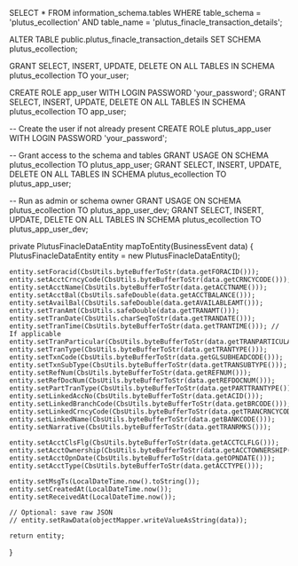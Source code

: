 SELECT * 
FROM information_schema.tables 
WHERE table_schema = 'plutus_ecollection' 
  AND table_name = 'plutus_finacle_transaction_details';




ALTER TABLE public.plutus_finacle_transaction_details
SET SCHEMA plutus_ecollection;



GRANT SELECT, INSERT, UPDATE, DELETE ON ALL TABLES IN SCHEMA plutus_ecollection TO your_user;


CREATE ROLE app_user WITH LOGIN PASSWORD 'your_password';
GRANT SELECT, INSERT, UPDATE, DELETE ON ALL TABLES IN SCHEMA plutus_ecollection TO app_user;




-- Create the user if not already present
CREATE ROLE plutus_app_user WITH LOGIN PASSWORD 'your_password';

-- Grant access to the schema and tables
GRANT USAGE ON SCHEMA plutus_ecollection TO plutus_app_user;
GRANT SELECT, INSERT, UPDATE, DELETE ON ALL TABLES IN SCHEMA plutus_ecollection TO plutus_app_user;

-- Run as admin or schema owner
GRANT USAGE ON SCHEMA plutus_ecollection TO plutus_app_user_dev;
GRANT SELECT, INSERT, UPDATE, DELETE ON ALL TABLES IN SCHEMA plutus_ecollection TO plutus_app_user_dev;





private PlutusFinacleDataEntity mapToEntity(BusinessEvent data) {
    PlutusFinacleDataEntity entity = new PlutusFinacleDataEntity();

    entity.setForacid(CbsUtils.byteBufferToStr(data.getFORACID()));
    entity.setAcctCrncyCode(CbsUtils.byteBufferToStr(data.getCRNCYCODE()));
    entity.setAcctName(CbsUtils.byteBufferToStr(data.getACCTNAME()));
    entity.setAcctBal(CbsUtils.safeDouble(data.getACCTBALANCE()));
    entity.setAvailBal(CbsUtils.safeDouble(data.getAVAILABLEAMT()));
    entity.setTranAmt(CbsUtils.safeDouble(data.getTRANAMT()));
    entity.setTranDate(CbsUtils.charSeqToStr(data.getTRANDATE()));
    entity.setTranTime(CbsUtils.byteBufferToStr(data.getTRANTIME())); // If applicable
    entity.setTranParticular(CbsUtils.byteBufferToStr(data.getTRANPARTICULAR()));
    entity.setTranType(CbsUtils.byteBufferToStr(data.getTRANTYPE()));
    entity.setTxnCode(CbsUtils.byteBufferToStr(data.getGLSUBHEADCODE()));
    entity.setTxnSubType(CbsUtils.byteBufferToStr(data.getTRANSUBTYPE()));
    entity.setRefNum(CbsUtils.byteBufferToStr(data.getREFNUM()));
    entity.setRefDocNum(CbsUtils.byteBufferToStr(data.getREFDOCNUM()));
    entity.setPartTranType(CbsUtils.byteBufferToStr(data.getPARTTRANTYPE()));
    entity.setLinkedAccNo(CbsUtils.byteBufferToStr(data.getACID()));
    entity.setLinkedBranchCode(CbsUtils.byteBufferToStr(data.getBRCODE()));
    entity.setLinkedCrncyCode(CbsUtils.byteBufferToStr(data.getTRANCRNCYCODE()));
    entity.setLinkedName(CbsUtils.byteBufferToStr(data.getBANKCODE()));
    entity.setNarrative(CbsUtils.byteBufferToStr(data.getTRANRMKS()));

    entity.setAcctClsFlg(CbsUtils.byteBufferToStr(data.getACCTCLFLG()));
    entity.setAcctOwnership(CbsUtils.byteBufferToStr(data.getACCTOWNERSHIP()));
    entity.setAcctOpnDate(CbsUtils.byteBufferToStr(data.getOPNDATE()));
    entity.setAcctType(CbsUtils.byteBufferToStr(data.getACCTYPE()));

    entity.setMsgTs(LocalDateTime.now().toString());
    entity.setCreatedAt(LocalDateTime.now());
    entity.setReceivedAt(LocalDateTime.now());

    // Optional: save raw JSON
    // entity.setRawData(objectMapper.writeValueAsString(data));

    return entity;
}
